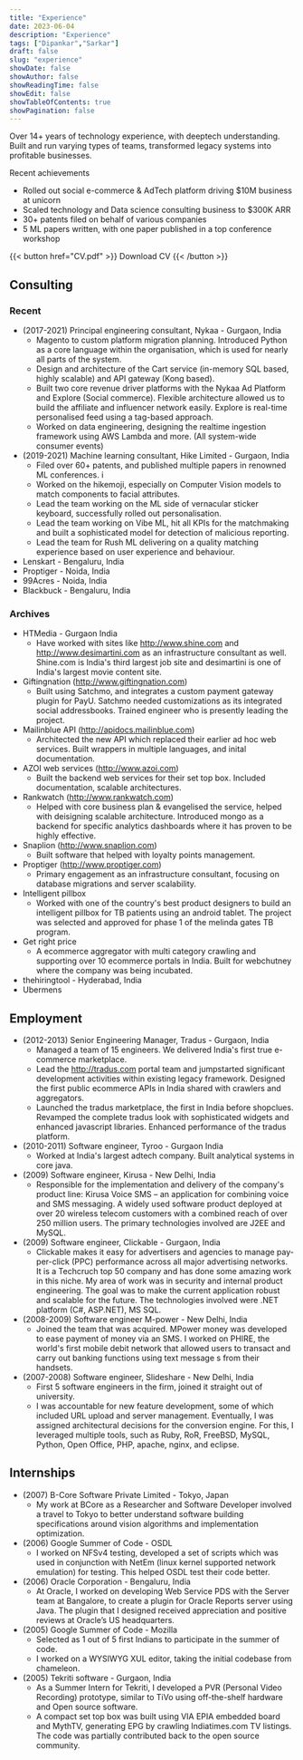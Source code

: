 ```yaml
---
title: "Experience"
date: 2023-06-04
description: "Experience"
tags: ["Dipankar","Sarkar"]
draft: false
slug: "experience"
showDate: false
showAuthor: false
showReadingTime: false
showEdit: false
showTableOfContents: true
showPagination: false
---
```


Over 14+ years of technology experience, with deeptech understanding. Built and run varying types of teams, transformed legacy systems into profitable businesses.

Recent achievements

* Rolled out social e-commerce & AdTech platform driving $10M business at unicorn
* Scaled technology and Data science consulting business to $300K ARR
* 30+ patents filed on behalf of various companies
* 5 ML papers written, with one paper published in a top conference workshop

{{< button href="CV.pdf" >}}
Download CV
{{< /button >}}

## Consulting

### Recent

* (2017-2021) Principal engineering consultant, Nykaa - Gurgaon, India
  * Magento to custom platform migration planning. Introduced Python as a core language within the organisation, which is used for nearly all parts of the system. 
  * Design and architecture of the Cart service (in-memory SQL based, highly scalable) and API gateway (Kong based). 
  * Built two core revenue driver platforms with the Nykaa Ad Platform and Explore (Social commerce). Flexible architecture allowed us to build the affiliate and influencer network easily. Explore is real-time personalised feed using a tag-based approach.
  * Worked on data engineering, designing the realtime ingestion framework using AWS Lambda and more. (All system-wide consumer events)
* (2019-2021) Machine learning consultant, Hike Limited - Gurgaon, India
  * Filed over 60+ patents, and published multiple papers in renowned ML conferences.   i
  * Worked on the hikemoji, especially on Computer Vision models to match components to facial attributes. 
  * Lead the team working on the ML side of vernacular sticker keyboard, successfully rolled out personalisation.
  * Lead the team working on Vibe ML, hit all KPIs for the matchmaking and built a sophisticated model for detection of malicious reporting.
  * Lead the team for Rush ML delivering on a quality matching experience based on user experience and behaviour.
* Lenskart - Bengaluru, India
* Proptiger - Noida, India
* 99Acres - Noida, India
* Blackbuck - Bengaluru, India

### Archives 
* HTMedia - Gurgaon India
  * Have worked with sites like http://www.shine.com and http://www.desimartini.com as an infrastructure consultant as well. Shine.com is India's third largest job site and desimartini is one of India's largest movie content site. 
* Giftingnation (http://www.giftingnation.com) 
  * Built using Satchmo, and integrates a custom payment gateway plugin for PayU. Satchmo needed customizations as its integrated social addressbooks. Trained engineer who is presently leading the project.
* Mailinblue API (http://apidocs.mailinblue.com)
  * Architected the new API which replaced their
earlier ad hoc web services. Built wrappers in multiple languages, and inital documentation.
* AZOI web services (http://www.azoi.com)
  * Built the backend web services for their set top box.
Included documentation, scalable architectures.
* Rankwatch (http://www.rankwatch.com)
  * Helped with core business plan & evangelised the
service, helped with deisigning scalable architecture. Introduced mongo as a backend for specific
analytics dashboards where it has proven to be highly effective.
* Snaplion (http://www.snaplion.com) 
  * Built software that helped with loyalty points management.
* Proptiger (http://www.proptiger.com) 
  * Primary engagement as an infrastructure consultant,
focusing on database migrations and server scalability.
* Intelligent pillbox 
  * Worked with one of the country's best product designers to build an intelligent pillbox for TB patients using an android tablet. The project was selected and approved for phase 1 of the melinda gates TB program.
* Get right price 
  * A ecommerce aggregator with multi category crawling and supporting over 10 ecommerce portals in India. Built for webchutney where the company was being incubated.
* thehiringtool - Hyderabad, India
* Ubermens


## Employment

* (2012-2013) Senior Engineering Manager, Tradus - Gurgaon, India
   * Managed a team of 15 engineers. We delivered India's first true e-commerce marketplace.
   * Lead the http://tradus.com portal team and jumpstarted significant development activities within existing legacy framework. Designed the first public ecommerce APIs in India shared with crawlers and aggregators.
   * Launched the tradus marketplace, the first in India before shopclues. Revamped the complete tradus look with sophisticated widgets and enhanced javascript libraries. Enhanced performance of the tradus platform.
* (2010-2011) Software engineer, Tyroo - Gurgaon India
  * Worked at India's largest adtech company. Built analytical systems in core java.
* (2009) Software engineer, Kirusa - New Delhi, India
  * Responsible for the implementation and delivery of the company's product line: Kirusa Voice SMS – an application for combining voice and SMS messaging. A widely used software product deployed at over 20 wireless telecom customers with a combined reach of over 250 million users. The primary technologies involved are J2EE and MySQL.
* (2009) Software engineer, Clickable - Gurgaon, India
  * Clickable makes it easy for advertisers and agencies to manage pay-per-click (PPC) performance across all major advertising networks. It is a Techcruch top 50 company and has done some amazing work in this niche. My area of work was in security and internal product engineering. The goal was to make the current application robust and scalable for the future. The technologies involved were .NET platform (C#, ASP.NET), MS SQL.
* (2008-2009) Software engineer M-power - New Delhi, India
   * Joined the team that was acquired. MPower money was developed to ease payment of money via an SMS. I worked on PHIRE, the world's first mobile debit network that allowed users to transact and carry out banking functions using text message s from their handsets.
* (2007-2008) Software engineer, Slideshare - New Delhi, India
   * First 5 software engineers in the firm, joined it straight out of university.
   * I was accountable for new feature development, some of which included URL upload and server management. Eventually, I was assigned architectural decisions for the conversion engine. For this, I leveraged multiple tools, such as Ruby, RoR, FreeBSD, MySQL, Python, Open Office, PHP, apache, nginx, and eclipse.

## Internships

* (2007) B-Core Software Private Limited - Tokyo, Japan
   * My work at BCore as a Researcher and Software Developer involved a travel to Tokyo to better understand software building specifications around vision algorithms and implementation optimization.
* (2006) Google Summer of Code - OSDL
   * I worked on NFSv4 testing, developed a set of scripts which was used in conjunction with NetEm (linux kernel supported network emulation) for testing. This helped OSDL test their code better.
* (2006) Oracle Corporation - Bengaluru, India
   * At Oracle, I worked on developing Web Service PDS with the Server team at Bangalore, to create a plugin for Oracle Reports server using Java. The plugin that I designed received appreciation and positive reviews at Oracle’s US headquarters.
* (2005) Google Summer of Code - Mozilla
   * Selected as 1 out of 5 first Indians to participate in the summer of code.
   * I worked on a WYSIWYG XUL editor, taking the initial codebase from chameleon. 
* (2005) Tekriti software - Gurgaon, India
   * As a Summer Intern for Tekriti, I developed a PVR (Personal Video Recording) prototype, similar to TiVo using off-the-shelf hardware and Open source software. 
   * A compact set top box was built using VIA EPIA embedded board and MythTV, generating EPG by crawling Indiatimes.com TV listings. The code was partially contributed back to the open source community.
